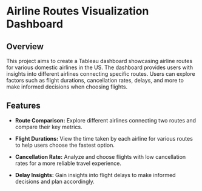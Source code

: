 # Airline Routes Visualization Dashboard
## Overview

This project aims to create a Tableau dashboard showcasing airline routes for various domestic airlines in the US. The dashboard provides users with insights into different airlines connecting specific routes. Users can explore factors such as flight durations, cancellation rates, delays, and more to make informed decisions when choosing flights.

## Features

- **Route Comparison:** Explore different airlines connecting two routes and compare their key metrics.

- **Flight Durations:** View the time taken by each airline for various routes to help users choose the fastest option.

- **Cancellation Rate:** Analyze and choose flights with low cancellation rates for a more reliable travel experience.

- **Delay Insights:** Gain insights into flight delays to make informed decisions and plan accordingly.
